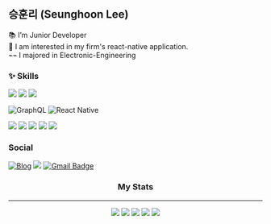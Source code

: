 ## 승훈리 (Seunghoon Lee)
📚 I’m Junior Developer<br />
🔎 I am interested in my firm's react-native application. <br />
⌁⌁ I majored in Electronic-Engineering<br />

### ✨ Skills
<p>
<img src="https://img.shields.io/badge/React-61DAFB?style=flat-square&logo=React&logoColor=black"/>
<img src="https://img.shields.io/badge/JavaScript-F7DF1E?style=flat-square&logo=JavaScript&logoColor=black"/>
<img src="https://img.shields.io/badge/TypeScript-3178C6?style=flat-square&logo=TypeScript&logoColor=white"/>


![GraphQL](https://img.shields.io/badge/-GraphQL-E10098?style=for-the-badge&logo=graphql&logoColor=white)
![React Native](https://img.shields.io/badge/react_native-%2320232a.svg?style=for-the-badge&logo=react&logoColor=%2361DAFB)

<img src="  https://img.shields.io/badge/-jest-orange"/>
<img src="https://img.shields.io/badge/HTML5-E34F26?style=flat-square&logo=HTML5&logoColor=white"/>
<img src="https://img.shields.io/badge/CSS3-1572B6?style=flat-square&logo=CSS3&logoColor=white"/>
<img src="https://img.shields.io/badge/styled-components-DB7093?style=flat-square&logo=styled-components&logoColor=white"/>
<img src="https://img.shields.io/badge/Scss-cc6699.svg?&style=flat-square&logo=Sass&logoColor=white"/>
</p>


### Social
<a href="https://velog.io/@hoon0123">![Blog](https://img.shields.io/badge/Tech%20Blog-11B48A?style=flat-square&logo=Vimeo&logoColor=white&link=https://velog.io/@hye_rin)</a>
<a href='https://forested-tractor-5cc.notion.site/51932573b73a46b0bf790ae97b077935'><img src="https://img.shields.io/badge/Notion-FFFFFF?style=flat-square&logo=Notion&logoColor=black"/></a>
[![Gmail Badge](https://img.shields.io/badge/Gmail-EA4335?style=flat-square&logo=Gmail&logoColor=white)](mailto:si932174@gmail.com) 
<br />

<h3 align=center> My Stats </h3>

<hr>

<div align=center>
  

 ![](https://github-profile-summary-cards.vercel.app/api/cards/profile-details?username=ihd0628&theme=vue)
  ![](http://github-profile-summary-cards.vercel.app/api/cards/repos-per-language?username=ihd0628&theme=vue)
  ![](http://github-profile-summary-cards.vercel.app/api/cards/most-commit-language?username=ihd0628&theme=vue)
![](http://github-profile-summary-cards.vercel.app/api/cards/stats?username=ihd0628&theme=vue)
  ![](http://github-profile-summary-cards.vercel.app/api/cards/productive-time?username=ihd0628&theme=vue&utcOffset=8)
</div>


